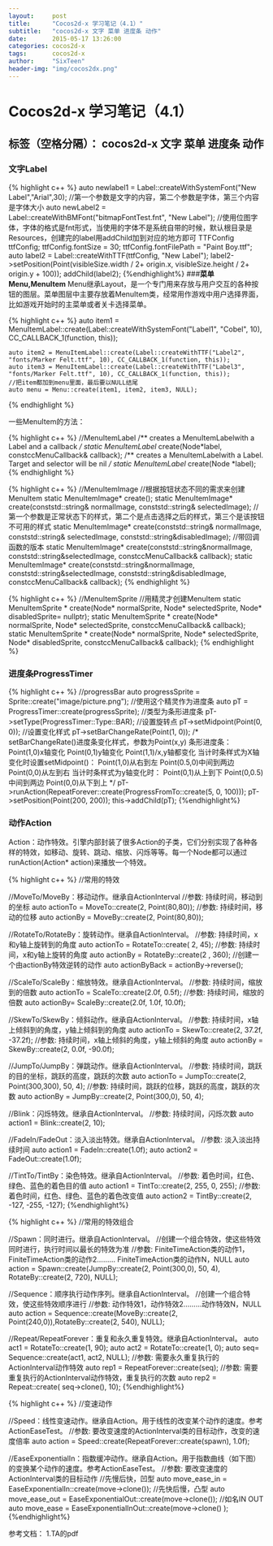 ```yaml
---
layout:     post
title:      "Cocos2d-x 学习笔记（4.1）"
subtitle:   "cocos2d-x 文字 菜单 进度条 动作"
date:       2015-05-17 13:26:00
categories: cocos2d-x
tags:       cocos2d-x
author:     "SixTeen"
header-img: "img/cocos2dx.png"
---
```


# Cocos2d-x 学习笔记（4.1）

标签（空格分隔）： cocos2d-x 文字 菜单 进度条 动作
---

### **文字Label**

{% highlight c++ %}
auto newlabel1 = Label::createWithSystemFont("New Label","Arial",30);
//第一个参数是文字的内容，第二个参数是字体，第三个内容是字体大小
auto newLabel2 = Label::createWithBMFont("bitmapFontTest.fnt", "New Label");
//使用位图字体，字体的格式是fnt形式，当使用的字体不是系统自带的时候，默认根目录是Resources，创建完的label用addChild加到对应的地方即可
TTFConfig ttfConfig; 
ttfConfig.fontSize = 30;
ttfConfig.fontFilePath = "Paint Boy.ttf";
auto label2 = Label::createWithTTF(ttfConfig, "New Label");
label2->setPosition(Point(visibleSize.width / 2+ origin.x, visibleSize.height / 2+ origin.y + 100));
addChild(label2);
{%endhighlight%}
###**菜单Menu,MenuItem**
Menu继承Layout，是一个专门用来存放与用户交互的各种按钮的图层。菜单图层中主要存放着MenuItem类，经常用作游戏中用户选择界面，比如游戏开始时的主菜单或者关卡选择菜单。

{% highlight c++ %}
	auto item1 = MenuItemLabel::create(Label::createWithSystemFont("Label1", "Cobel", 10), CC_CALLBACK_1(function, this));

	auto item2 = MenuItemLabel::create(Label::createWithTTF("Label2", "fonts/Marker Felt.ttf", 10), CC_CALLBACK_1(function, this));
	auto item3 = MenuItemLabel::create(Label::createWithTTF("Label3", "fonts/Marker Felt.ttf", 10), CC_CALLBACK_1(function, this));
    //把item都加到menu里面，最后要以NULL结尾
	auto menu = Menu::create(item1, item2, item3, NULL);
{% endhighlight %}

一些MenuItem的方法：

{% highlight c++ %}
//MenuItemLabel
/** creates a MenuItemLabelwith a Label and a callback */
static MenuItemLabel* create(Node*label, constccMenuCallback& callback);
/** creates a MenuItemLabelwith a Label. Target and selector will be nil */
static MenuItemLabel* create(Node *label);
{% endhighlight %}

{% highlight c++ %}
//MenuItemImage
//根据按钮状态不同的需求来创建MenuItem
static MenuItemImage* create();
static MenuItemImage* create(conststd::string& normalImage, conststd::string& selectedImage);
//第一个参数是正常状态下的样式，第二个是点击选择之后的样式，第三个是该按钮不可用的样式
static MenuItemImage* create(conststd::string& normalImage, conststd::string& selectedImage, conststd::string&disabledImage);
//带回调函数的版本
static MenuItemImage* create(conststd::string&normalImage, conststd::string&selectedImage, constccMenuCallback& callback);
static MenuItemImage* create(conststd::string&normalImage, conststd::string&selectedImage, conststd::string&disabledImage, constccMenuCallback& callback);
{% endhighlight %}

{% highlight c++ %}
//MenuItemSprite
//用精灵才创建MenuItem
static MenuItemSprite * create(Node* normalSprite, Node* selectedSprite, Node* disabledSprite= nullptr);
static MenuItemSprite * create(Node* normalSprite, Node* selectedSprite, constccMenuCallback& callback);
static MenuItemSprite * create(Node* normalSprite, Node* selectedSprite, Node* disabledSprite, constccMenuCallback& callback);
{% endhighlight %}
### **进度条ProgressTimer**

{% highlight c++ %}
	//progressBar
	auto progressSprite = Sprite::create("image/picture.png");
	//使用这个精灵作为进度条
	auto pT = ProgressTimer::create(progressSprite);
	//类型为条形进度条
	pT->setType(ProgressTimer::Type::BAR);
	//设置旋转点
	pT->setMidpoint(Point(0, 0));
	//设置变化样式
	pT->setBarChangeRate(Point(1, 0));
	/*
	setBarChangeRate()进度条变化样式，参数为Point(x,y)
    条形进度条：
                Point(1,0)x轴变化
                Point(0,1)y轴变化
                Point(1,1)/x,y轴都变化
    当计时条样式为X轴变化时设置setMidpoint()：
                Point(1,0)从右到左
                Point(0.5,0)中间到两边
                Point(0,0)从左到右
    当计时条样式为y轴变化时：
                Point(0,1)从上到下
                Point(0,0.5)中间到两边
                Point(0,0)从下到上
    */
	pT->runAction(RepeatForever::create(ProgressFromTo::create(5, 0, 100)));
	pT->setPosition(Point(200, 200));
	this->addChild(pT);
{%endhighlight%}

### **动作Action**
Action：动作特效。引擎内部封装了很多Action的子类，它们分别实现了各种各样的特效，如移动、旋转、跳动、缩放、闪烁等等。每一个Node都可以通过runAction(Action* action)来播放一个特效。

{% highlight c++ %}
//常用的特效

//MoveTo/MoveBy：移动动作。继承自ActionInterval
//参数: 持续时间，移动到的坐标
auto actionTo = MoveTo::create(2, Point(80,80));
//参数: 持续时间，移动的位移
auto actionBy = MoveBy::create(2, Point(80,80));

//RotateTo/RotateBy：旋转动作。继承自ActionInterval。
//参数: 持续时间，x和y轴上旋转到的角度
auto actionTo = RotateTo::create( 2, 45);
//参数: 持续时间，x和y轴上旋转的角度
auto actionBy = RotateBy::create(2 , 360);
//创建一个由actionBy特效逆转的动作
auto actionByBack = actionBy->reverse();

//ScaleTo/ScaleBy：缩放特效。继承自ActionInterval。
//参数: 持续时间，缩放到的倍数
auto actionTo = ScaleTo::create(2.0f, 0.5f);
//参数: 持续时间，缩放的倍数
auto actionBy= ScaleBy::create(2.0f, 1.0f, 10.0f);

//SkewTo/SkewBy：倾斜动作。继承自ActionInterval。
//参数: 持续时间，x轴上倾斜到的角度，y轴上倾斜到的角度
auto actionTo = SkewTo::create(2, 37.2f, -37.2f);
//参数: 持续时间，x轴上倾斜的角度，y轴上倾斜的角度
auto actionBy = SkewBy::create(2, 0.0f, -90.0f);

//JumpTo/JumpBy：弹跳动作。继承自ActionInterval。
//参数: 持续时间，跳跃的目的坐标，跳跃的高度，跳跃的次数
auto actionTo = JumpTo::create(2, Point(300,300), 50, 4);
//参数: 持续时间，跳跃的位移，跳跃的高度，跳跃的次数
auto actionBy = JumpBy::create(2, Point(300,0), 50, 4);

//Blink：闪烁特效。继承自ActionInterval。
//参数: 持续时间，闪烁次数
auto action1 = Blink::create(2, 10);

//FadeIn/FadeOut：淡入淡出特效。继承自ActionInterval。
//参数: 淡入淡出持续时间
auto action1 = FadeIn::create(1.0f);
auto action2 = FadeOut::create(1.0f);

//TintTo/TintBy：染色特效。继承自ActionInterval。
//参数: 着色时间，红色、绿色、蓝色的着色目的值
auto action1 = TintTo::create(2, 255, 0, 255);
//参数: 着色时间，红色、绿色、蓝色的着色改变值
auto action2 = TintBy::create(2, -127, -255, -127);
{%endhighlight%}

{% highlight c++ %}
//常用的特效组合

//Spawn：同时进行。继承自ActionInterval。
//创建一个组合特效，使这些特效同时进行，执行时间以最长的特效为准
//参数: FiniteTimeAction类的动作1，FiniteTimeAction类的动作2……… FiniteTimeAction类的动作N，NULL
auto action = Spawn::create(JumpBy::create(2, Point(300,0), 50, 4), RotateBy::create(2, 720), NULL);

//Sequence：顺序执行动作序列。继承自ActionInterval。
//创建一个组合特效，使这些特效顺序进行
//参数: 动作特效1，动作特效2………动作特效N，NULL
auto action = Sequence::create(MoveBy::create(2, Point(240,0)),RotateBy::create(2, 540), NULL);

//Repeat/RepeatForever：重复和永久重复特效。继承自ActionInterval。
auto act1 = RotateTo::create(1, 90);
auto act2 = RotateTo::create(1, 0);
auto seq= Sequence::create(act1, act2, NULL);
//参数: 需要永久重复执行的ActionInterval动作特效
auto rep1 = RepeatForever::create(seq);
//参数: 需要重复执行的ActionInterval动作特效，重复执行的次数
auto rep2 = Repeat::create( seq->clone(), 10);
{%endhighlight%}

{% highlight c++ %}
//变速动作

//Speed：线性变速动作。继承自Action。用于线性的改变某个动作的速度。参考ActionEaseTest。
//参数: 要改变速度的ActionInterval类的目标动作，改变的速度倍率
auto action = Speed::create(RepeatForever::create(spawn), 1.0f);

//EaseExponentialIn：指数缓冲动作。继承自Action。用于指数曲线（如下图）的变换某个动作的速度。参考ActionEaseTest。
//参数: 要改变速度的ActionInterval类的目标动作
//先慢后快，凹型
auto move_ease_in = EaseExponentialIn::create(move->clone());
//先快后慢，凸型
auto move_ease_out = EaseExponentialOut::create(move->clone());
//如名IN OUT
auto move_ease = EaseExponentialInOut::create(move->clone() );
{%endhighlight%}


参考文档：
1.TA的pdf